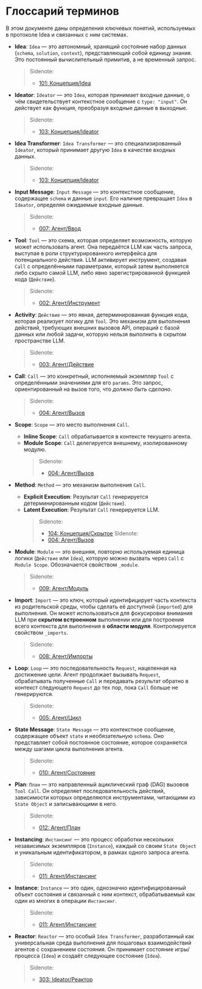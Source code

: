 # Глоссарий терминов

В этом документе даны определения ключевых понятий, используемых в протоколе Idea и связанных с ним системах.

- **Idea**: `Idea` — это автономный, хранящий состояние набор данных (`schema`, `solution`, `context`), представляющий собой единицу знания. Это постоянный вычислительный примитив, а не временный запрос.

  > Sidenote:
  >
  > - [101: Концепция/Idea](./101_concept_idea.md)

- **Ideator**: `Ideator` — это `Idea`, которая принимает входные данные, о чём свидетельствует контекстное сообщение с `type: "input"`. Он действует как функция, преобразуя входные данные в выходные.

  > Sidenote:
  >
  > - [103: Концепция/Ideator](./103_concept_ideator.md)

- **Idea Transformer**: `Idea Transformer` — это специализированный `Ideator`, который принимает другую `Idea` в качестве входных данных.

  > Sidenote:
  >
  > - [103: Концепция/Ideator](./103_concept_ideator.md)

- **Input Message**: `Input Message` — это контекстное сообщение, содержащее `schema` и данные `input`. Его наличие превращает `Idea` в `Ideator`, определяя ожидаемые входные данные.

  > Sidenote:
  >
  > - [007: Агент/Ввод](./007_agent_input.md)

- **Tool**: `Tool` — это схема, которая определяет возможность, которую может использовать агент. Она передаётся LLM как часть запроса, выступая в роли структурированного интерфейса для потенциального действия. LLM активирует инструмент, создавая `Call` с определёнными параметрами, который затем выполняется либо скрыто самой LLM, либо явно зарегистрированной функцией кода (`Действие`).

  > Sidenote:
  >
  > - [002: Агент/Инструмент](./002_agent_tool.md)

- **Activity**: `Действие` — это явная, детерминированная функция кода, которая реализует логику для `Tool`. Это механизм для выполнения действий, требующих внешних вызовов API, операций с базой данных или любой задачи, которую нельзя выполнить в скрытом пространстве LLM.

  > Sidenote:
  >
  > - [003: Агент/Действие](./003_agent_activity.md)

- **Call**: `Call` — это конкретный, исполняемый экземпляр `Tool` с определёнными значениями для его `params`. Это запрос, ориентированный на вызов того, что _должно быть сделано_.

  > Sidenote:
  >
  > - [004: Агент/Вызов](./004_agent_call.md)

- **Scope**: `Scope` — это место выполнения `Call`.
  - **Inline Scope**: `Call` обрабатывается в контексте текущего агента.
  - **Module Scope**: `Call` делегируется внешнему, изолированному модулю.
    > Sidenote:
    >
    > - [004: Агент/Вызов](./004_agent_call.md)

- **Method**: `Method` — это механизм выполнения `Call`.
  - **Explicit Execution**: Результат `Call` генерируется детерминированным кодом (`Действие`).
  - **Latent Execution**: Результат `Call` генерируется LLM.
    > Sidenote:
    >
    > - [104: Концепция/Скрытое](./104_concept_latent.md)
    >   Sidenote:
    > - [004: Агент/Вызов](./004_agent_call.md)

- **Module**: `Module` — это внешняя, повторно используемая единица логики (`Действие` или `Idea`), которую можно вызвать через `Call` с `Module Scope`. Обозначается свойством `_module`.

  > Sidenote:
  >
  > - [009: Агент/Модуль](./009_agent_module.md)

- **Import**: `Import` — это ключ, который идентифицирует часть контекста из родительской среды, чтобы сделать её доступной (`imported`) для выполнения. Он может использоваться для фокусировки внимания LLM при **скрытом встроенном** выполнении или для построения всего контекста для выполнения в **области модуля**. Контролируется свойством `_imports`.

  > Sidenote:
  >
  > - [008: Агент/Импорты](./008_agent_imports.md)

- **Loop**: `Loop` — это последовательность `Request`, нацеленная на достижение цели. Агент продолжает вызывать `Request`, обрабатывать полученные `Call` и передавать результат обратно в контекст следующего `Request` до тех пор, пока `Call` больше не генерируются.

  > Sidenote:
  >
  > - [005: Агент/Цикл](./005_agent_loop.md)

- **State Message**: `State Message` — это контекстное сообщение, содержащее объект `state` и необязательную `schema`. Оно представляет собой постоянное состояние, которое сохраняется между шагами цикла выполнения агента.

  > Sidenote:
  >
  > - [010: Агент/Состояние](./010_agent_state.md)

- **Plan**: `План` — это направленный ациклический граф (DAG) вызовов `Tool Call`. Он определяет последовательность действий, зависимости которых определяются инструментами, читающими из `State Object` и записывающими в него.

  > Sidenote:
  >
  > - [012: Агент/План](./012_agent_plan.md)

- **Instancing**: `Инстансинг` — это процесс обработки нескольких независимых экземпляров (`Instance`), каждый со своим `State Object` и уникальным идентификатором, в рамках одного запроса агента.

  > Sidenote:
  >
  > - [011: Агент/Инстансинг](./011_agent_instancing.md)

- **Instance**: `Instance` — это один, однозначно идентифицированный объект состояния и связанный с ним контекст, обрабатываемый как один из многих в операции `Инстансинг`.

  > Sidenote:
  >
  > - [011: Агент/Инстансинг](./011_agent_instancing.md)

- **Reactor**: `Reactor` — это особый `Idea Transformer`, разработанный как универсальная среда выполнения для пошаговых взаимодействий агентов с сохранением состояния. Он принимает состояние игры/процесса (`Idea`) и создаёт следующее состояние (`Idea`).
  > Sidenote:
  >
  > - [303: Ideator/Реактор](./303_ideator_reactor.md)